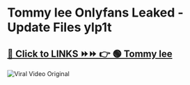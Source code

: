 
 # Tommy lee Onlyfans Leaked - Update Files ylp1t

## <h2><a href="https://clipsfans.com/Tommy_lee&ref=git">🔗 Click to LINKS ⏩⏩ 👉 🟢 Tommy lee </a></h2>

<a href="https://clipsfans.com/Tommy_lee&ref=git" rel="nofollow" data-target="animated-image.originalLink"><img src="https://i.ibb.co.com/xMMVF88/686577567.gif" alt="Viral Video Original" style="max-width: 100%; display: inline-block;" data-target="animated-image.originalImage"></a>

